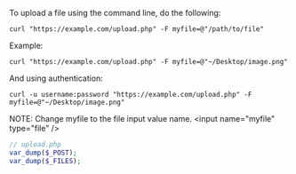 To upload a file using the command line, do the following:
```
curl "https://example.com/upload.php" -F myfile=@"/path/to/file"
```
Example:
```
curl "https://example.com/upload.php" -F myfile=@"~/Desktop/image.png"
```
And using authentication:
```
curl -u username:password "https://example.com/upload.php" -F myfile=@"~/Desktop/image.png"
```
NOTE:
Change myfile to the file input value name.
&lt;input name="myfile" type="file" />
```php
// upload.php
var_dump($_POST);
var_dump($_FILES);
```